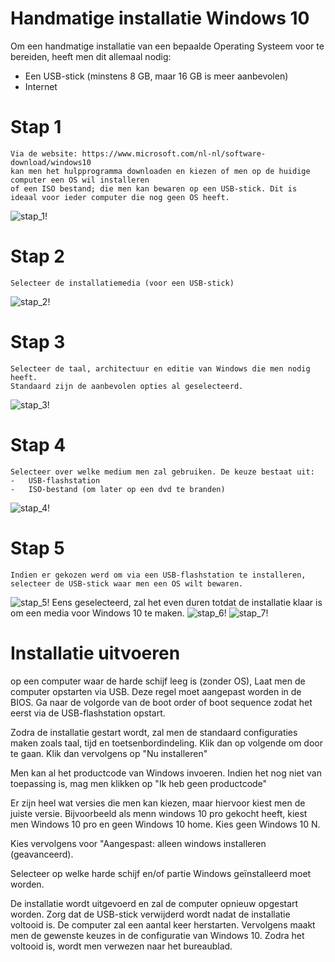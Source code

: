 # Handmatige installatie Windows 10

Om een handmatige installatie van een bepaalde Operating Systeem voor te bereiden, heeft men dit allemaal nodig:

-   Een USB-stick (minstens 8 GB, maar 16 GB is meer aanbevolen)
-   Internet

# Stap 1
    Via de website: https://www.microsoft.com/nl-nl/software-download/windows10
    kan men het hulpprogramma downloaden en kiezen of men op de huidige computer een OS wil installeren
    of een ISO bestand; die men kan bewaren op een USB-stick. Dit is ideaal voor ieder computer die nog geen OS heeft.
![stap_1!](foto's\stap_1_hulpprogramma_voorbereiden.png)
# Stap 2
    Selecteer de installatiemedia (voor een USB-stick)
![stap_2!](foto's\stap_2_installatiemedia_selecteren.png)
# Stap 3
    Selecteer de taal, architectuur en editie van Windows die men nodig heeft.
    Standaard zijn de aanbevolen opties al geselecteerd.
![stap_3!](foto's\stap_3_taal_architectuur_en_versie_selecteren.png)
# Stap 4
    Selecteer over welke medium men zal gebruiken. De keuze bestaat uit:
    -   USB-flashstation
    -   ISO-bestand (om later op een dvd te branden)
![stap_4!](foto's\stap_4_selecteer_welk_medium.png)
# Stap 5
    Indien er gekozen werd om via een USB-flashstation te installeren, selecteer de USB-stick waar men een OS wilt bewaren.
![stap_5!](foto's\stap_5_selecteer_de_USB.png)
    Eens geselecteerd, zal het even duren totdat de installatie klaar is om een media voor Windows 10 te maken.
![stap_6!](foto's\stap_6_installatie_maken.png)
![stap_7!](foto's\stap_7_installatie_klaar_voltooien.png)

# Installatie uitvoeren

op een computer waar de harde schijf leeg is (zonder OS), Laat men de computer opstarten via USB. Deze regel moet aangepast worden in de BIOS.
Ga naar de volgorde van de boot order of boot sequence zodat het eerst via de USB-flashstation opstart.

Zodra de installatie gestart wordt, zal men de standaard configuraties maken zoals taal, tijd en toetsenbordindeling. Klik dan op volgende om door te gaan.
Klik dan vervolgens op "Nu installeren"

Men kan al het productcode van Windows invoeren. Indien het nog niet van toepassing is, mag men klikken op "Ik heb geen productcode"

Er zijn heel wat versies die men kan kiezen, maar hiervoor kiest men de juiste versie. Bijvoorbeeld als menn windows 10 pro gekocht heeft, kiest men
Windows 10 pro en geen Windows 10 home. Kies geen Windows 10 N.

Kies vervolgens voor "Aangespast: alleen windows installeren (geavanceerd).

Selecteer op welke harde schijf en/of partie Windows geïnstalleerd moet worden.

De installatie wordt uitgevoerd en zal de computer opnieuw opgestart worden. Zorg dat de USB-stick verwijderd wordt nadat de installatie voltooid is.
De computer zal een aantal keer herstarten. Vervolgens maakt men de gewenste keuzes in de configuratie van Windows 10. Zodra het voltooid is,
wordt men verwezen naar het bureaublad.